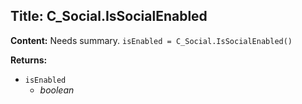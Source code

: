 ## Title: C_Social.IsSocialEnabled

**Content:**
Needs summary.
`isEnabled = C_Social.IsSocialEnabled()`

**Returns:**
- `isEnabled`
  - *boolean*